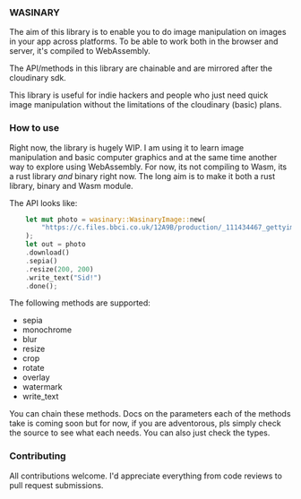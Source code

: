 ### WASINARY

The aim of this library is to enable you to do image manipulation on images in your app across platforms. To be able to work both in the browser and server, it's compiled to WebAssembly.

The API/methods in this library are chainable and are mirrored after the cloudinary sdk.

This library is useful for indie hackers and people who just need quick image manipulation without the limitations of the cloudinary (basic) plans.

### How to use

Right now, the library is hugely WIP. I am using it to learn image manipulation and basic computer graphics and at the same time another way to explore using WebAssembly. For now, its not compiling to Wasm, its a rust library _and_ binary right now. The long aim is to make it both a rust library, binary and Wasm module.

The API looks like:

```rust
    let mut photo = wasinary::WasinaryImage::new(
        "https://c.files.bbci.co.uk/12A9B/production/_111434467_gettyimages-1143489763.jpg",
    );
    let out = photo
    .download()
    .sepia()
    .resize(200, 200)
    .write_text("Sid!")
    .done();
```

The following methods are supported:

- sepia
- monochrome
- blur
- resize
- crop
- rotate
- overlay
- watermark
- write_text

You can chain these methods. Docs on the parameters each of the methods take is coming soon but for now, if you are adventorous, pls simply check the source to see what each needs. You can also just check the types.

### Contributing

All contributions welcome. I'd appreciate everything from code reviews to pull request submissions.
